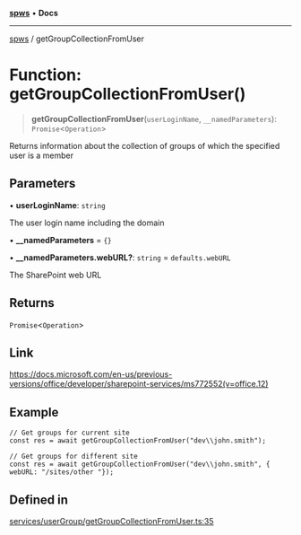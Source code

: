 [**spws**](../README.md) • **Docs**

***

[spws](../globals.md) / getGroupCollectionFromUser

# Function: getGroupCollectionFromUser()

> **getGroupCollectionFromUser**(`userLoginName`, `__namedParameters`): `Promise`\<`Operation`\>

Returns information about the collection of groups of which the specified user is a member

## Parameters

• **userLoginName**: `string`

The user login name including the domain

• **\_\_namedParameters** = `{}`

• **\_\_namedParameters.webURL?**: `string` = `defaults.webURL`

The SharePoint web URL

## Returns

`Promise`\<`Operation`\>

## Link

https://docs.microsoft.com/en-us/previous-versions/office/developer/sharepoint-services/ms772552(v=office.12)

## Example

```
// Get groups for current site
const res = await getGroupCollectionFromUser("dev\\john.smith");

// Get groups for different site
const res = await getGroupCollectionFromUser("dev\\john.smith", { webURL: "/sites/other "});
```

## Defined in

[services/userGroup/getGroupCollectionFromUser.ts:35](https://github.com/rlking1985/spws/blob/963fffcfd1206fadbccbd348d3836bf3d546ecfe/src/services/userGroup/getGroupCollectionFromUser.ts#L35)
